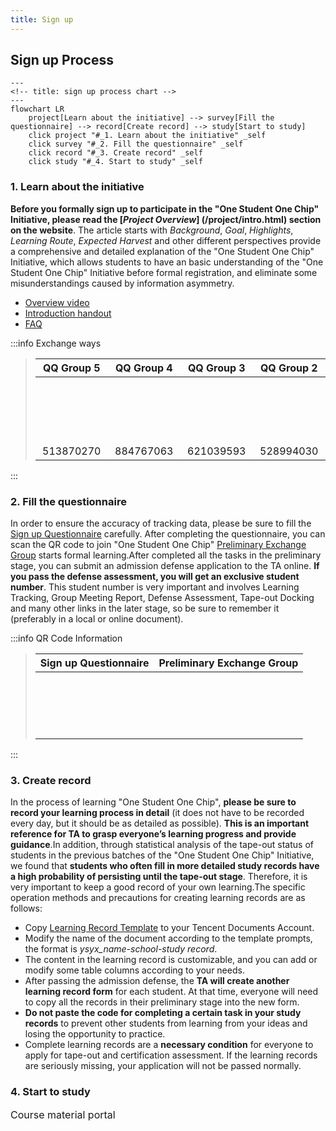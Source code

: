 ```yaml
---
title: Sign up
---
```


## Sign up Process

```mermaid
---
<!-- title: sign up process chart -->
---
flowchart LR
    project[Learn about the initiative] --> survey[Fill the questionnaire] --> record[Create record] --> study[Start to study]
    click project "#_1. Learn about the initiative" _self
    click survey "#_2. Fill the questionnaire" _self
    click record "#_3. Create record" _self
    click study "#_4. Start to study" _self
```

### 1. Learn about the initiative

**Before you formally sign up to participate in the "One Student One Chip" Initiative, please read the [_Project Overview_] (/project/intro.html) section on the website**. The article starts with _Background_, _Goal_, _Highlights_, _Learning Route_, _Expected Harvest_ and other different perspectives provide a comprehensive and detailed explanation of the "One Student One Chip" Initiative, which allows students to have an basic understanding of the "One Student One Chip" Initiative before formal registration, and eliminate some misunderstandings caused by information asymmetry.

<!-- 此外，从第六期开始，“一生一芯”计划的学习流程发生了比较大的变化，建议每位同学都点击[这里](https://docs.qq.com/doc/DY1huTURndXpTdlZW)了解一下，便于大家在报名结束后规划和制订自己专属的学习路线。 -->

- [Overview video](https://www.bilibili.com/video/BV12e4y1Y76i/)
- [Introduction handout](https://ysyx.oscc.cc/slides/2205/01.html#/)
- [FAQ](/project/faq.html)

:::info Exchange ways

> |                                                                                   QQ Group 5                                                                                  |                                                                   QQ Group 4<el-badge value="已满"></el-badge>                                                                  |                                                                  QQ Group 3 <el-badge value="已满"></el-badge>                                                                  |                                                                  QQ Group 2 <el-badge value="已满"></el-badge>                                                                  |                                                                  QQ Group 1 <el-badge value="已满"></el-badge>                                                                  |
> | :---------------------------------------------------------------------------------------------------------------------------------------------------------------------------: | :---------------------------------------------------------------------------------------------------------------------------------------------------------------------------: | :---------------------------------------------------------------------------------------------------------------------------------------------------------------------------: | :---------------------------------------------------------------------------------------------------------------------------------------------------------------------------: | :---------------------------------------------------------------------------------------------------------------------------------------------------------------------------: |
> | <a qrcode-container :href="qrcodeQQGroup5" target="_blank"><qrcode-vue :value="qrcodeQQGroup5" :render-as="qrcodeRenderAs" :margin="qrcodeMargin" :level="qrcodeLevel" /></a> | <a qrcode-container :href="qrcodeQQGroup4" target="_blank"><qrcode-vue :value="qrcodeQQGroup4" :render-as="qrcodeRenderAs" :margin="qrcodeMargin" :level="qrcodeLevel" /></a> | <a qrcode-container :href="qrcodeQQGroup3" target="_blank"><qrcode-vue :value="qrcodeQQGroup3" :render-as="qrcodeRenderAs" :margin="qrcodeMargin" :level="qrcodeLevel" /></a> | <a qrcode-container :href="qrcodeQQGroup2" target="_blank"><qrcode-vue :value="qrcodeQQGroup2" :render-as="qrcodeRenderAs" :margin="qrcodeMargin" :level="qrcodeLevel" /></a> | <a qrcode-container :href="qrcodeQQGroup1" target="_blank"><qrcode-vue :value="qrcodeQQGroup1" :render-as="qrcodeRenderAs" :margin="qrcodeMargin" :level="qrcodeLevel" /></a> |
> |                                                            <a :href="qrcodeQQGroup5" target="_blank">513870270</a>                                                            |                                                            <a :href="qrcodeQQGroup4" target="_blank">884767063</a>                                                            |                                                            <a :href="qrcodeQQGroup3" target="_blank">621039593</a>                                                            |                                                            <a :href="qrcodeQQGroup2" target="_blank">528994030</a>                                                            |                                                            <a :href="qrcodeQQGroup1" target="_blank">663797655</a>                                                            |

:::

### 2. Fill the questionnaire

In order to ensure the accuracy of tracking data, please be sure to fill the [Sign up Questionnaire](https://www.wenjuan.com/s/YRBnamK/) carefully. After completing the questionnaire, you can scan the QR code to join "One Student One Chip" [Preliminary Exchange Group](https://docs.qq.com/doc/DSU1teVZLR1hDcG9P) starts formal learning.After completed all the tasks in the preliminary stage, you can submit an admission defense application to the TA online. **If you pass the defense assessment, you will get an exclusive student number**. This student number is very important and involves Learning Tracking, Group Meeting Report, Defense Assessment, Tape-out Docking and many other links in the later stage, so be sure to remember it (preferably in a local or online document).

:::info QR Code Information

> |                                                                           Sign up Questionnaire                                                                           |                                                                              Preliminary Exchange Group                                                                             |
> | :-----------------------------------------------------------------------------------------------------------------------------------------------------------------------: | :---------------------------------------------------------------------------------------------------------------------------------------------------------------------------------: |
> | <a qrcode-container :href="qrcodeSignup" target="_blank"><qrcode-vue :value="qrcodeSignup" :render-as="qrcodeRenderAs" :margin="qrcodeMargin" :level="qrcodeLevel" /></a> | <a qrcode-container :href="qrCodePreliminary" target="_blank"><qrcode-vue :value="qrCodePreliminary" :render-as="qrcodeRenderAs" :margin="qrcodeMargin" :level="qrcodeLevel" /></a> |

:::

### 3. Create record

In the process of learning "One Student One Chip", **please be sure to record your learning process in detail** (it does not have to be recorded every day, but it should be as detailed as possible). **This is an important reference for TA to grasp everyone’s learning progress and provide guidance**.In addition, through statistical analysis of the tape-out status of students in the previous batches of the "One Student One Chip" Initiative, we found that **students who often fill in more detailed study records have a high probability of persisting until the tape-out stage**. Therefore, it is very important to keep a good record of your own learning.The specific operation methods and precautions for creating learning records are as follows:

- Copy [Learning Record Template](https://docs.qq.com/sheet/DT2RPaWFzVGlzaG1T) to your Tencent Documents Account.
- Modify the name of the document according to the template prompts, the format is _ysyx_name-school-study record_.
- The content in the learning record is customizable, and you can add or modify some table columns according to your needs.
- After passing the admission defense, the **TA will create another learning record form** for each student. At that time, everyone will need to copy all the records in their preliminary stage into the new form.
- **Do not paste the code for completing a certain task in your study records** to prevent other students from learning from your ideas and losing the opportunity to practice.
- Complete learning records are a **necessary condition** for everyone to apply for tape-out and certification assessment. If the learning records are seriously missing, your application will not be passed normally.

### 4. Start to study

<el-row justify="center">
    <el-button size="large"
               type="primary"
               style="height:45px; font-size:16px;"
               @click="jumpToCourseHome">Course material portal
    </el-button>
</el-row>

<script setup>
    const jumpToCourseHome = () => {
        window.open("https://ysyx.oscc.cc/docs/", "_blank");
    }
</script>

<script>
    import QrcodeVue from "qrcode.vue";

    export default {
        data() {
            return {
                qrcodeRenderAs: "svg",
                qrcodeMargin: 3,
                qrcodeLevel: "L",
                qrcodeQQGroup1: "https://qm.qq.com/q/sNcWv7KEiA",
                qrcodeQQGroup2: "https://qm.qq.com/q/BVzmGhz0v8",
                qrcodeQQGroup3: "https://qm.qq.com/q/ZXRVu5DYGe",
                qrcodeQQGroup4: "https://qm.qq.com/q/rQGNQqLbOg",
                qrcodeQQGroup5: "https://qm.qq.com/q/FaKCzlkLLi",
                qrcodeSignup: "https://www.wenjuan.com/s/YRBnamK",
                qrCodePreliminary: "https://docs.qq.com/doc/DSU1teVZLR1hDcG9P"
            }
        },
        components: {
            QrcodeVue
        }
    }
</script>

<style lang="scss" scoped>
    [qrcode-container] {
        display: block;
        border-radius: 5px;
        overflow: hidden;
        width: 100px;
        height: 100px;
    }
</style>

